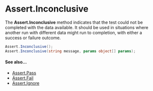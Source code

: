 # Assert.Inconclusive


The **Assert.Inconclusive** method indicates that the test could not be
completed with the data available. It should be used in situations where
another run with different data might run to completion, with either a
success or failure outcome.

```csharp
Assert.Inconclusive();
Assert.Inconclusive(string message, params object[] params);
```

#### See also...
 * [Assert.Pass](Assert.Pass.md)
 * [Assert.Fail](Assert.Fail.md)
 * [Assert.Ignore](Assert.Ignore.md)
